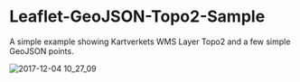 # Leaflet-GeoJSON-Topo2-Sample

A simple example showing Kartverkets WMS Layer Topo2 and a few simple GeoJSON points. 

![2017-12-04 10_27_09](https://gfycat.com/ifr/EnlightenedDearestChuckwalla)
